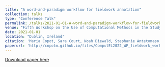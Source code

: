 ```yaml
---
title: "A word-and-paradigm workflow for fieldwork annotation"
collection: talks
type: "Conference Talk"
permalink: /talks/2021-01-01-A-word-and-paradigm-workflow-for-fieldwork-annotat
venue: "Fifth Workshop on the Use of Computational Methods in the Study of Endangered Languages, workshop at the Association for Computational Linguistics, Dublin, Ireland"
date: 2021-01-01
location: "Dublin, Ireland"
citation: 'Maria Copot, Sara Court, Noah Diewald, Stephanie Antetomaso, Micha Elsner. (2021). &quot;A word-and-paradigm workflow for fieldwork annotation&quot;. Fifth Workshop on the Use of Computational Methods in the Study of Endangered Languages, workshop at the Association for Computational Linguistics, Dublin, Ireland.'
paperurl: 'http://copotm.github.io/files/ComputEL2022_WP_fieldwork_workflow.pdf'
---
```


[Download paper here](http://copotm.github.io/files/ComputEL2022_WP_fieldwork_workflow.pdf)
